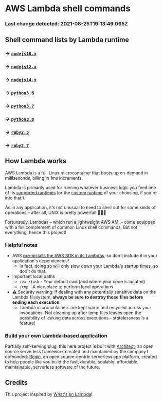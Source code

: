 # AWS Lambda shell commands
### Last change detected: 2021-08-25T19:13:49.065Z


## Shell command lists by Lambda runtime

### → [`nodejs10.x`](./_nodejs10.x.md)
### → [`nodejs12.x`](./_nodejs12.x.md)
### → [`nodejs14.x`](./_nodejs14.x.md)
### → [`python3.6`](./_python3.6.md)
### → [`python3.7`](./_python3.7.md)
### → [`python3.8`](./_python3.8.md)
### → [`ruby2.5`](./_ruby2.5.md)
### → [`ruby2.7`](./_ruby2.7.md)


## How Lambda works

AWS Lambda is a full Linux microcontainer that boots up on-demand in milliseconds, billing in 1ms increments.

Lambda is primarily used for running whatever business logic you feed one of its [supported runtimes](https://docs.aws.amazon.com/lambda/latest/dg/lambda-runtimes.html) (or the [custom runtime](https://docs.aws.amazon.com/lambda/latest/dg/runtimes-custom.html) of your choosing, if you're into that!).

As in any application, it's not unusual to need to shell out for some kinds of operations – after all, UNIX is pretty powerful! 🏋🏽‍♀️

Fortunately, Lambdas – which run a lightweight AWS AMI – come equipped with a full complement of common Linux shell commands. But not everything, hence this project!


### Helpful notes

- AWS [pre-installs the AWS SDK in its Lambdas](https://docs.aws.amazon.com/lambda/latest/dg/current-supported-versions.html), so don't include it in your application's dependencies!
  - In fact, doing so will only slow down your Lambda's startup times, so don't do that.
- Important local paths
  - `/var/task` - Your default cwd (and where your code is located)
  - `/tmp` - A nice place to perform local operations
- ⚠️ Security warning: If dealing with any potentially sensitive data on the Lambda filesystem, **always be sure to destroy those files before ending each execution**.
  - Lambda microcontainers are kept warm and recycled across your invocations. Not cleaning up after temp files leaves open the possibility of leaking data across executions – statelessness is a feature!


### Build your own Lambda-based application

Partially self-serving plug: this here project is built with [Architect](https://arc.codes), an open source serverless framework created and maintained by the company I cofounded: [Begin](https://begin.com), an open source-centric serverless app platform, created to help people like you build the fast, durable, scalable, affordable, maintainable, serverless software of the future.


## Credits

This project inspired by [What's on Lambda](https://github.com/mbrock/whats-on-lambda)!
